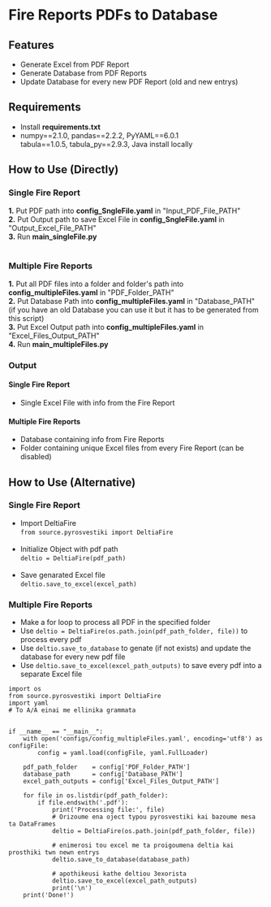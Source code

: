 # Fire Reports PDFs to Database


## Features
- Generate Excel from PDF Report
- Generate Database from PDF Reports
- Update Database for every new PDF Report (old and new entrys)

## Requirements
- Install **requirements.txt** <br />
- numpy==2.1.0, pandas==2.2.2, PyYAML==6.0.1 <br />
tabula==1.0.5, tabula_py==2.9.3, Java install locally


## How to Use (Directly)
### Single Fire Report
**1.** Put PDF path into **config_SngleFile.yaml** in "Input_PDF_File_PATH" <br />
**2.** Put  Output path to save Excel File in **config_SngleFile.yaml** in "Output_Excel_File_PATH" <br />
**3.** Run **main_singleFile.py** 
<br /><br />

### Multiple Fire Reports
**1.** Put all PDF files into a folder and folder's path into **config_multipleFiles.yaml** in "PDF_Folder_PATH" <br />
**2.** Put Database Path into **config_multipleFiles.yaml** in "Database_PATH"<br /> (if you have an old Database you can use it but it has to be generated from this script)<br />
**3.** Put Excel Output path into **config_multipleFiles.yaml** in "Excel_Files_Output_PATH" <br />
**4.** Run **main_multipleFiles.py**

### Output
#### Single Fire Report
- Single Excel File with info from the Fire Report

#### Multiple Fire Reports
- Database containing info from Fire Reports
- Folder containing unique Excel files from every Fire Report (can be disabled)

## How to Use (Alternative)
### Single Fire Report
- Import DeltiaFire<br />
``
from source.pyrosvestiki import DeltiaFire
``<br /><br />
- Initialize Object with pdf path<br />
``deltio = DeltiaFire(pdf_path)
``<br /><br />
- Save genarated Excel file<br />
``
deltio.save_to_excel(excel_path)
``<br />
### Multiple Fire Reports
- Make a for loop to process all PDF in the specified folder
- Use ``deltio = DeltiaFire(os.path.join(pdf_path_folder, file))`` to process every pdf
- Use ``deltio.save_to_database`` to genate (if not exists) and update the database for every new pdf file
- Use ``deltio.save_to_excel(excel_path_outputs)`` to save every pdf into a separate Excel file
```
import os
from source.pyrosvestiki import DeltiaFire
import yaml
# To A/A einai me ellinika grammata


if __name__ == "__main__":
    with open('configs/config_multipleFiles.yaml', encoding='utf8') as configFile:
        config = yaml.load(configFile, yaml.FullLoader)

    pdf_path_folder    = config['PDF_Folder_PATH']
    database_path      = config['Database_PATH']
    excel_path_outputs = config['Excel_Files_Output_PATH']

    for file in os.listdir(pdf_path_folder):
        if file.endswith('.pdf'):
            print('Processing file:', file)
            # Orizoume ena oject typou pyrosvestiki kai bazoume mesa ta DataFrames
            deltio = DeltiaFire(os.path.join(pdf_path_folder, file))

            # enimerosi tou excel me ta proigoumena deltia kai prosthiki twn newn entrys
            deltio.save_to_database(database_path)
            
            # apothikeusi kathe deltiou 3exorista
            deltio.save_to_excel(excel_path_outputs)
            print('\n')
    print('Done!')
```
